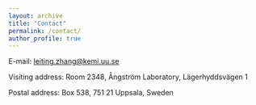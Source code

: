 ```yaml
---
layout: archive
title: "Contact"
permalink: /contact/
author_profile: true
---
```




E-mail: [leiting.zhang@kemi.uu.se](mailto:leiting.zhang@kemi.uu.se)

Visiting address: Room 2348, Ångström Laboratory, Lägerhyddsvägen 1

Postal address: Box 538, 751 21 Uppsala, Sweden

